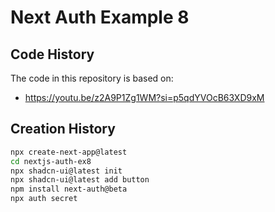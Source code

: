 # Next Auth Example 8

## Code History

The code in this repository is based on:

- https://youtu.be/z2A9P1Zg1WM?si=p5qdYVOcB63XD9xM

## Creation History

```bash
npx create-next-app@latest
cd nextjs-auth-ex8
npx shadcn-ui@latest init
npx shadcn-ui@latest add button
npm install next-auth@beta
npx auth secret
```

